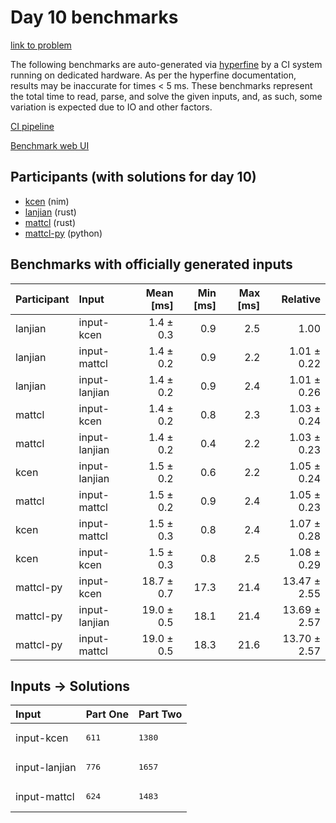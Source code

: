 # Day 10 benchmarks

[link to problem](https://adventofcode.com/2024/day/10)

The following benchmarks are auto-generated via
[hyperfine](https://github.com/sharkdp/hyperfine) by a CI system running on
dedicated hardware. As per the hyperfine documentation, results may be
inaccurate for times < 5 ms. These benchmarks represent the total time to read,
parse, and solve the given inputs, and, as such, some variation is expected due
to IO and other factors.

[CI pipeline](http://ci.papercode.net:8080/teams/main/pipelines/aoc2024)

[Benchmark web UI](https://aoc.ancalagon.black)


## Participants (with solutions for day 10)

- [kcen](https://github.com/kcen/aoc2024) (nim)
- [lanjian](https://github.com/lanjian/aoc-2024) (rust)
- [mattcl](https://github.com/mattcl/aoc2024) (rust)
- [mattcl-py](https://github.com/mattcl/aoc2024-py) (python)


## Benchmarks with officially generated inputs

| Participant | Input | Mean [ms] | Min [ms] | Max [ms] | Relative |
|:---|:---|---:|---:|---:|---:|
| lanjian | input-kcen | 1.4 ± 0.3 | 0.9 | 2.5 | 1.00 |
| lanjian | input-mattcl | 1.4 ± 0.2 | 0.9 | 2.2 | 1.01 ± 0.22 |
| lanjian | input-lanjian | 1.4 ± 0.2 | 0.9 | 2.4 | 1.01 ± 0.26 |
| mattcl | input-kcen | 1.4 ± 0.2 | 0.8 | 2.3 | 1.03 ± 0.24 |
| mattcl | input-lanjian | 1.4 ± 0.2 | 0.4 | 2.2 | 1.03 ± 0.23 |
| kcen | input-lanjian | 1.5 ± 0.2 | 0.6 | 2.2 | 1.05 ± 0.24 |
| mattcl | input-mattcl | 1.5 ± 0.2 | 0.9 | 2.4 | 1.05 ± 0.23 |
| kcen | input-mattcl | 1.5 ± 0.3 | 0.8 | 2.4 | 1.07 ± 0.28 |
| kcen | input-kcen | 1.5 ± 0.3 | 0.8 | 2.5 | 1.08 ± 0.29 |
| mattcl-py | input-kcen | 18.7 ± 0.7 | 17.3 | 21.4 | 13.47 ± 2.55 |
| mattcl-py | input-lanjian | 19.0 ± 0.5 | 18.1 | 21.4 | 13.69 ± 2.57 |
| mattcl-py | input-mattcl | 19.0 ± 0.5 | 18.3 | 21.6 | 13.70 ± 2.57 |


## Inputs -> Solutions

| Input | Part One | Part Two |
|:---|:---|:---|
|input-kcen|<pre>611</pre>|<pre>1380</pre>|
|input-lanjian|<pre>776</pre>|<pre>1657</pre>|
|input-mattcl|<pre>624</pre>|<pre>1483</pre>|